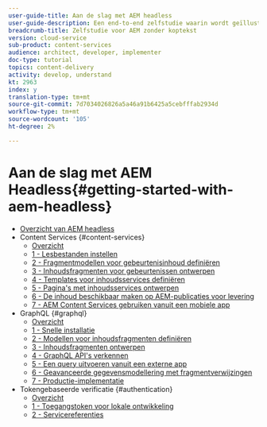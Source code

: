 ```yaml
---
user-guide-title: Aan de slag met AEM headless
user-guide-description: Een end-to-end zelfstudie waarin wordt geïllustreerd hoe u inhoud kunt samenstellen en beschikbaar maken met AEM headless.
breadcrumb-title: Zelfstudie voor AEM zonder koptekst
version: cloud-service
sub-product: content-services
audience: architect, developer, implementer
doc-type: tutorial
topics: content-delivery
activity: develop, understand
kt: 2963
index: y
translation-type: tm+mt
source-git-commit: 7d7034026826a5a46a91b6425a5cebfffab2934d
workflow-type: tm+mt
source-wordcount: '105'
ht-degree: 2%

---
```



# Aan de slag met AEM Headless{#getting-started-with-aem-headless}

+ [Overzicht van AEM headless](./overview.md)
+ Content Services {#content-services}
   + [Overzicht](./content-services/overview.md)
   + [1 - Lesbestanden instellen](./content-services/chapter-1.md)
   + [2 - Fragmentmodellen voor gebeurtenisinhoud definiëren](./content-services/chapter-2.md)
   + [3 - Inhoudsfragmenten voor gebeurtenissen ontwerpen](./content-services/chapter-3.md)
   + [4 - Templates voor inhoudsservices definiëren](./content-services/chapter-4.md)
   + [5 - Pagina&#39;s met inhoudsservices ontwerpen](./content-services/chapter-5.md)
   + [6 - De inhoud beschikbaar maken op AEM-publicaties voor levering](./content-services/chapter-6.md)
   + [7 - AEM Content Services gebruiken vanuit een mobiele app](./content-services/chapter-7.md)
+ GraphQL {#graphql}
   + [Overzicht](./graphql/overview.md)
   + [1 - Snelle installatie](./graphql/setup.md)
   + [2 - Modellen voor inhoudsfragmenten definiëren](./graphql/content-fragment-models.md)
   + [3 - Inhoudsfragmenten ontwerpen](./graphql/author-content-fragments.md)
   + [4 - GraphQL API&#39;s verkennen](./graphql/explore-graphql-api.md)
   + [5 - Een query uitvoeren vanuit een externe app](./graphql/graphql-and-external-app.md)
   + [6 - Geavanceerde gegevensmodellering met fragmentverwijzingen](./graphql/fragment-references.md)
   + [7 - Productie-implementatie](./graphql/production-deployment.md)
+ Tokengebaseerde verificatie {#authentication}
   + [Overzicht](./authentication/overview.md)
   + [1 - Toegangstoken voor lokale ontwikkeling](./authentication/local-development-access-token.md)
   + [2 - Servicereferenties](./authentication/service-credentials.md)